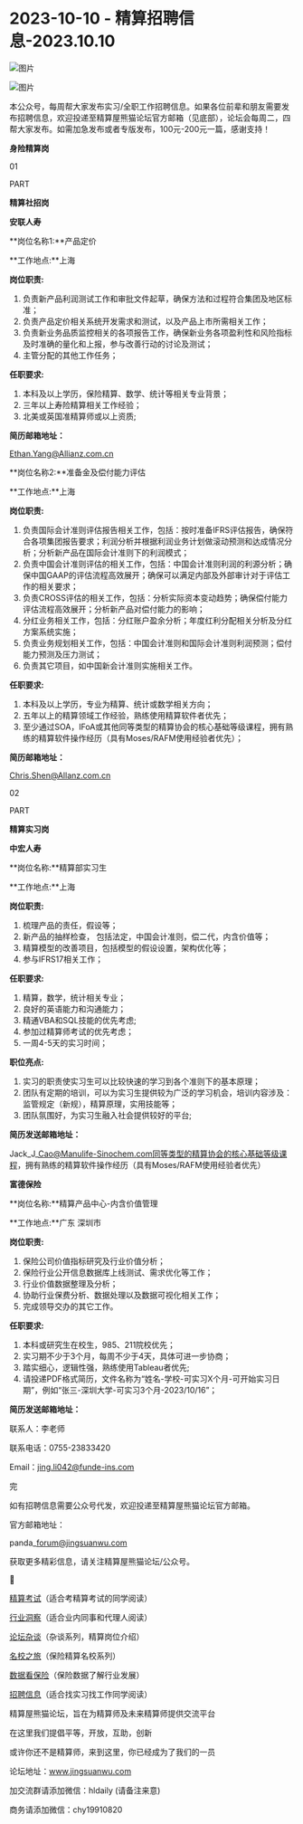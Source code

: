 # 2023-10-10 - 精算招聘信息-2023.10.10

![图片](https://mmbiz.qpic.cn/mmbiz_jpg/PVTr5cqOmdsiaicIRGthO3IhpdkibrFUWVU1xAtP9ZY24c0vAhCVJo55thjfrfia19NvibyVvich2UW9I8vGCty5LxNw/640?wx_fmt=jpeg&tp=webp&wxfrom=5&wx_lazy=1)

![图片](https://mmbiz.qpic.cn/mmbiz_png/7QRTvkK2qC63c02mKcsfAaJ8sNcicTvg22UkHHibvKiasFS9FS6E4FeV0Dibe7as7h4tm8p7EfNfI06adlGbL2icYjw/640?wx_fmt=png&tp=webp&wxfrom=5&wx_lazy=1)

本公众号，每周帮大家发布实习/全职工作招聘信息。如果各位前辈和朋友需要发布招聘信息，欢迎投递至精算屋熊猫论坛官方邮箱（见底部），论坛会每周二，四帮大家发布。如需加急发布或者专版发布，100元-200元一篇，感谢支持！

**身险精算岗**

01

PART

**精算社招岗**

**安联人寿**

**岗位名称1:**产品定价

**工作地点:**上海

**岗位职责:**

1. 负责新产品利润测试工作和审批文件起草，确保方法和过程符合集团及地区标准；
2. 负责产品定价相关系统开发需求和测试，以及产品上市所需相关工作；
3. 负责新业务品质监控相关的各项报告工作，确保新业务各项盈利性和风险指标及时准确的量化和上报，参与改善行动的讨论及测试；
4. 主管分配的其他工作任务；

**任职要求:**

1. 本科及以上学历，保险精算、数学、统计等相关专业背景；
2. 三年以上寿险精算相关工作经验；
3. 北美或英国准精算师或以上资质;

**简历邮箱地址：**

Ethan.Yang@Allianz.com.cn

**岗位名称2:**准备金及偿付能力评估

**工作地点:**上海

**岗位职责:**

1. 负责国际会计准则评估报告相关工作，包括：按时准备IFRS评估报告，确保符合各项集团报告要求；利润分析并根据利润业务计划做滚动预测和达成情况分析；分析新产品在国际会计准则下的利润模式；
2. 负责中国会计准则评估的相关工作，包括：中国会计准则利润的利源分析；确保中国GAAP的评估流程高效展开；确保可以满足内部及外部审计对于评估工作的相关要求；
3. 负责CROSS评估的相关工作，包括：分析实际资本变动趋势；确保偿付能力评估流程高效展开；分析新产品对偿付能力的影响；
4. 分红业务相关工作，包括：分红账户盈余分析；年度红利分配相关分析及分红方案系统实施；
5. 负责业务规划相关工作，包括：中国会计准则和国际会计准则利润预测；偿付能力预测及压力测试；
6. 负责其它项目，如中国新会计准则实施相关工作。

**任职要求:**

1. 本科及以上学历，专业为精算、统计或数学相关方向；
2. 五年以上的精算领域工作经验，熟练使用精算软件者优先；
3. 至少通过SOA，IFoA或其他同等类型的精算协会的核心基础等级课程，拥有熟练的精算软件操作经历（具有Moses/RAFM使用经验者优先）；

**简历邮箱地址：**

Chris.Shen@Allanz.com.cn

02

PART

**精算实习岗**

**中宏人寿**

**岗位名称:**精算部实习生

**工作地点:**上海

**岗位职责:**

1. 梳理产品的责任，假设等；
2. 新产品的抽样检查， 包括法定，中国会计准则，偿二代，内含价值等；
3. 精算模型的改善项目，包括模型的假设设置，架构优化等；
4. 参与IFRS17相关工作；

**任职要求:**

1. 精算，数学，统计相关专业；
2. 良好的英语能力和沟通能力；
3. 精通VBA和SQL技能的优先考虑;
4. 参加过精算师考试的优先考虑；
5. 一周4-5天的实习时间；

**职位亮点:**

1. 实习的职责使实习生可以比较快速的学习到各个准则下的基本原理；
2. 团队有定期的培训，可以为实习生提供较为广泛的学习机会，培训内容涉及：监管规定（新规），精算原理，实用技能等；
3. 团队氛围好，为实习生融入社会提供较好的平台;

**简历发送邮箱地址：**

Jack\_J\_Cao@Manulife-Sinochem.com同等类型的精算协会的核心基础等级课程，拥有熟练的精算软件操作经历（具有Moses/RAFM使用经验者优先）

**富德保险**

**岗位名称:**精算产品中心-内含价值管理

**工作地点:**广东 深圳市

**岗位职责:**

1. 保险公司价值指标研究及行业价值分析；
2. 保险行业公开信息数据库上线测试、需求优化等工作；
3. 行业价值数据整理及分析；
4. 协助行业保费分析、数据处理以及数据可视化相关工作；
5. 完成领导交办的其它工作。

**任职要求:**

1. 本科或研究生在校生，985、211院校优先；
2. 实习期不少于3个月，每周不少于4天，具体可进一步协商；
3. 踏实细心，逻辑性强，熟练使用Tableau者优先;
4. 请投递PDF格式简历，文件名称为“姓名-学校-可实习X个月-可开始实习日期”，例如“张三-深圳大学-可实习3个月-2023/10/16”；

**简历发送邮箱地址：**

联系人：李老师

联系电话：0755-23833420

Email：jing.li042@funde-ins.com


完

如有招聘信息需要公众号代发，欢迎投递至精算屋熊猫论坛官方邮箱。

官方邮箱地址：

panda\_forum@jingsuanwu.com

获取更多精彩信息，请关注精算屋熊猫论坛/公众号。


👀

[精算考试](https://mp.weixin.qq.com/mp/appmsgalbum?__biz=MzIyMjA5MzUwMg==&action=getalbum&album_id=1466144252454764546#wechat_redirect)（适合考精算考试的同学阅读）

[行业洞察](https://mp.weixin.qq.com/mp/appmsgalbum?__biz=MzIyMjA5MzUwMg==&action=getalbum&album_id=1466140974488748032#wechat_redirect)（适合业内同事和代理人阅读）

[论坛杂谈](https://mp.weixin.qq.com/mp/appmsgalbum?__biz=MzIyMjA5MzUwMg==&action=getalbum&album_id=1466151460148084736#wechat_redirect)（杂谈系列，精算岗位介绍）

[名校之旅](https://mp.weixin.qq.com/mp/appmsgalbum?__biz=MzIyMjA5MzUwMg==&action=getalbum&album_id=1466147283460161538#wechat_redirect)（保险精算名校系列）

[数据看保险](https://mp.weixin.qq.com/mp/appmsgalbum?__biz=MzIyMjA5MzUwMg==&action=getalbum&album_id=2002358913534328835#wechat_redirect)（保险数据了解行业发展）

[招聘信息](https://mp.weixin.qq.com/mp/appmsgalbum?__biz=MzIyMjA5MzUwMg==&action=getalbum&album_id=1466154141080092675#wechat_redirect)（适合找实习找工作同学阅读）

精算屋熊猫论坛，旨在为精算师及未来精算师提供交流平台

在这里我们提倡平等，开放，互助，创新

或许你还不是精算师，来到这里，你已经成为了我们的一员

论坛地址：www.jingsuanwu.com

加交流群请添加微信：hldaily (请备注来意)

商务请添加微信：chy19910820